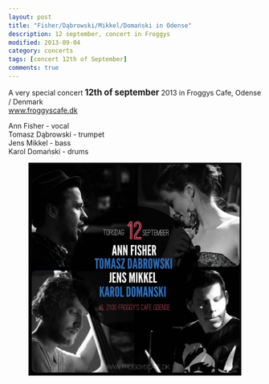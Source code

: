 ```yaml
---
layout: post
title: "Fisher/Dąbrowski/Mikkel/Domański in Odense"
description: 12 september, concert in Froggys
modified: 2013-09-04
category: concerts
tags: [concert 12th of September]
comments: true
---
```

A very special concert <big>**12th of september**</big> 2013 in Froggys Cafe, Odense / Denmark<br>
<a href="http://froggyscafe.dk">www.froggyscafe.dk</a>


Ann Fisher - vocal<br>
Tomasz Dąbrowski - trumpet<br>
Jens Mikkel - bass<br>
Karol Domański - drums<br>

<figure>
<img src="/images/quartet in froggys.jpg">
</figure>
